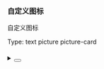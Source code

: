 ### 自定义图标

自定义图标

<div class="cell-demo vp-raw">
  <div>
    <div style="margin-bottom: 20px;">
      <yc-space>
        <span>Type: </span>
        <yc-radio-group v-model="type">
          <yc-radio value="text">text</yc-radio>
          <yc-radio value="picture">picture</yc-radio>
          <yc-radio value="picture-card">picture-card</yc-radio>
        </yc-radio-group>
      </yc-space>
    </div>
    <yc-upload
      action="/"
      :list-type="type"
      :default-file-list="[
        {
          uid: '-1',
          name: 'ice.png',
          url: '//p1-arco.byteimg.com/tos-cn-i-uwbnlip3yd/3ee5f13fb09879ecb5185e440cef6eb9.png~tplv-uwbnlip3yd-webp.webp',
        },
        {
          uid: '-3',
          name: 'light.png',
          url: '//p1-arco.byteimg.com/tos-cn-i-uwbnlip3yd/a8c8cdb109cb051163646151a4a5083b.png~tplv-uwbnlip3yd-webp.webp',
        },
      ]"
      :custom-icon="getCustomIcon()" />
  </div>
</div>

<script setup>
import { h, ref } from 'vue';
import {
  IconUpload,
  IconFileAudio,
  IconClose,
  IconFaceFrownFill,
} from '@arco-design/web-vue/es/icon';
const type = ref('text');
const getCustomIcon = () => {
  return {
    retryIcon: () => h(IconUpload),
    cancelIcon: () => h(IconClose),
    fileIcon: () => h(IconFileAudio),
    removeIcon: () => h(IconClose),
    errorIcon: () => h(IconFaceFrownFill),
    fileName: (file) => {
      return `文件名： ${file.name}`;
    },
  };
};
</script>

<details>
<summary>
 <button class="code-btn"  >
    <icon-code />
 </button>
</summary>

```vue
<template>
  <div>
    <div style="margin-bottom: 20px;">
      <yc-space>
        <span>Type: </span>
        <yc-radio-group v-model="type">
          <yc-radio value="text">text</yc-radio>
          <yc-radio value="picture">picture</yc-radio>
          <yc-radio value="picture-card">picture-card</yc-radio>
        </yc-radio-group>
      </yc-space>
    </div>
    <yc-upload
      action="/"
      :list-type="type"
      :default-file-list="[
        {
          uid: '-1',
          name: 'ice.png',
          url: '//p1-arco.byteimg.com/tos-cn-i-uwbnlip3yd/3ee5f13fb09879ecb5185e440cef6eb9.png~tplv-uwbnlip3yd-webp.webp',
        },
        {
          uid: '-3',
          name: 'light.png',
          url: '//p1-arco.byteimg.com/tos-cn-i-uwbnlip3yd/a8c8cdb109cb051163646151a4a5083b.png~tplv-uwbnlip3yd-webp.webp',
        },
      ]"
      :custom-icon="getCustomIcon()" />
  </div>
</template>

<script setup>
import { h, ref } from 'vue';
import {
  IconUpload,
  IconFileAudio,
  IconClose,
  IconFaceFrownFill,
} from '@arco-design/web-vue/es/icon';
const type = ref('text');
const getCustomIcon = () => {
  return {
    retryIcon: () => h(IconUpload),
    cancelIcon: () => h(IconClose),
    fileIcon: () => h(IconFileAudio),
    removeIcon: () => h(IconClose),
    errorIcon: () => h(IconFaceFrownFill),
    fileName: (file) => {
      return `文件名： ${file.name}`;
    },
  };
};
</script>
```

</details>
